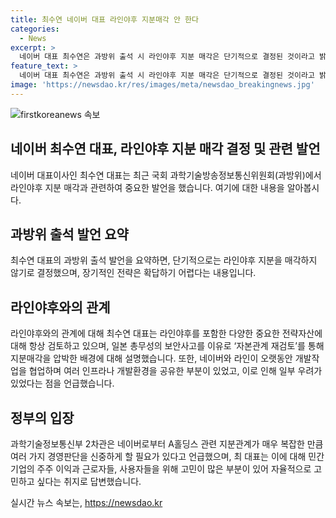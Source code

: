 ```yaml
---
title: 최수연 네이버 대표 라인야후 지분매각 안 한다
categories:
  - News
excerpt: >
  네이버 대표 최수연은 과방위 출석 시 라인야후 지분 매각은 단기적으로 결정된 것이라고 밝혀, 장기적인 결정은 어렵다고 설명했다. 일본 총무성의 행정지도와 관련해 라인과 네이버의 관계로부터 우려가 있었던 것으로 전하면서, 정부는 신중한 판단을 요청했다. 이에 최 대표는 민간기업의 이익과 사용자를 고려하여 결정하고 싶다고 밝혔다.
feature_text: >
  네이버 대표 최수연은 과방위 출석 시 라인야후 지분 매각은 단기적으로 결정된 것이라고 밝혀, 장기적인 결정은 어렵다고 설명했다. 일본 총무성의 행정지도와 관련해 라인과 네이버의 관계로부터 우려가 있었던 것으로 전하면서, 정부는 신중한 판단을 요청했다. 이에 최 대표는 민간기업의 이익과 사용자를 고려하여 결정하고 싶다고 밝혔다.
image: 'https://newsdao.kr/res/images/meta/newsdao_breakingnews.jpg'
---
```


<p><img src="https://newsdao.kr/res/images/meta/newsdao_breakingnews.jpg" alt="firstkoreanews 속보" /></p>

<h2 data-ke-size="size26">네이버 최수연 대표, 라인야후 지분 매각 결정 및 관련 발언</h2>

<p data-ke-size="size16">네이버 대표이사인 최수연 대표는 최근 국회 과학기술방송정보통신위원회(과방위)에서 라인야후 지분 매각과 관련하여 중요한 발언을 했습니다. 여기에 대한 내용을 알아봅시다.</p>

<h2 data-ke-size="size24">과방위 출석 발언 요약</h2>

<p data-ke-size="size16">최수연 대표의 과방위 출석 발언을 요약하면, 단기적으로는 라인야후 지분을 매각하지 않기로 결정했으며, 장기적인 전략은 확답하기 어렵다는 내용입니다.</p>

<h2 data-ke-size="size24">라인야후와의 관계</h2>

<p data-ke-size="size16">라인야후와의 관계에 대해 최수연 대표는 라인야후를 포함한 다양한 중요한 전략자산에 대해 항상 검토하고 있으며, 일본 총무성의 보안사고를 이유로 ‘자본관계 재검토’를 통해 지분매각을 압박한 배경에 대해 설명했습니다. 또한, 네이버와 라인이 오랫동안 개발작업을 협업하며 여러 인프라나 개발환경을 공유한 부분이 있었고, 이로 인해 일부 우려가 있었다는 점을 언급했습니다.</p>

<h2 data-ke-size="size24">정부의 입장</h2>

<p data-ke-size="size16">과학기술정보통신부 2차관은 네이버로부터 A홀딩스 관련 지분관계가 매우 복잡한 만큼 여러 가지 경영판단을 신중하게 할 필요가 있다고 언급했으며, 최 대표는 이에 대해 민간기업의 주주 이익과 근로자들, 사용자들을 위해 고민이 많은 부분이 있어 자율적으로 고민하고 싶다는 취지로 답변했습니다.</p>
실시간 뉴스 속보는, <a href="https://newsdao.kr" rel="dofollow">https://newsdao.kr</a>


